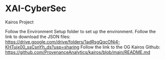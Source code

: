 # XAI-CyberSec
Kairos Project

Follow the Environment Setup folder to set up the environment.
Follow the link to download the JSON files: https://drive.google.com/drive/folders/1adRsgQqcONj4-KHTujx00_ssCsnYh_ds?usp=sharing
Follow the link to the OG Kairos Github: https://github.com/ProvenanceAnalytics/kairos/blob/main/README.md
